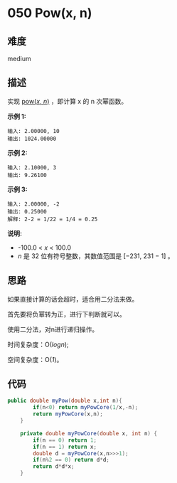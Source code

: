 # 050  Pow(x, n)

## 难度

medium

## 描述

实现 [pow(*x*, *n*)](https://www.cplusplus.com/reference/valarray/pow/) ，即计算 x 的 n 次幂函数。

**示例 1:**

```
输入: 2.00000, 10
输出: 1024.00000
```

**示例 2:**

```
输入: 2.10000, 3
输出: 9.26100
```

**示例 3:**

```
输入: 2.00000, -2
输出: 0.25000
解释: 2-2 = 1/22 = 1/4 = 0.25
```

**说明:**

- -100.0 < *x* < 100.0
- *n* 是 32 位有符号整数，其数值范围是 [−231, 231 − 1] 。

## 思路

如果直接计算的话会超时，适合用二分法来做。

首先要将负幂转为正，进行下判断就可以。

使用二分法，对n进行递归操作。

时间复杂度：O(*logn*);

空间复杂度：O(*1*)。

## 代码

```java
public double myPow(double x,int n){
        if(n<0) return myPowCore(1/x,-n);
        return myPowCore(x,n);
    }

    private double myPowCore(double x, int n) {
        if(n == 0) return 1;
        if(n == 1) return x;
        double d = myPowCore(x,n>>>1);
        if(n%2 == 0) return d*d;
        return d*d*x;
    }
```

